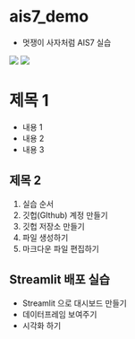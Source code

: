 # ais7_demo

* 멋쟁이 사자처럼 AIS7 실습

<img src = "photo-1665686310974-2ed1eb7f57ac.avif">
<img src = "https://unsplash.com/photos/7o3nRaa0_tE">

# 제목 1
* 내용 1
* 내용 2
* 내용 3

## 제목 2
1. 실습 순서
2. 깃헙(GIthub) 계정 만들기
3. 깃헙 저장소 만들기
4. 파일 생성하기
5. 마크다운 파일 편집하기

## Streamlit 배포 실습
* Streamlit 으로 대시보드 만들기
* 데이터프레임 보여주기
* 시각화 하기
